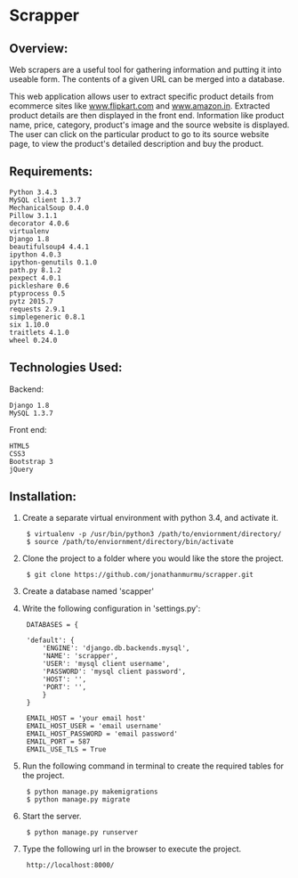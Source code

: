 Scrapper
===============================


Overview:
-------------------------------

Web scrapers are a useful tool for gathering information and putting it into useable form. The contents of a given URL can be merged into a database.

This web application allows user to extract specific product details from ecommerce sites like www.flipkart.com and www.amazon.in. Extracted product details are then displayed in the front end. Information like product name, price, category, product's image and the source website is displayed. The user can click on the particular product to go to its source website page, to view the product's detailed description and buy the product.


Requirements:
-------------------------------

	Python 3.4.3
	MySQL client 1.3.7
	MechanicalSoup 0.4.0
	Pillow 3.1.1
	decorator 4.0.6
	virtualenv
	Django 1.8
	beautifulsoup4 4.4.1
	ipython 4.0.3
	ipython-genutils 0.1.0
	path.py 8.1.2
	pexpect 4.0.1
	pickleshare 0.6
	ptyprocess 0.5
	pytz 2015.7
	requests 2.9.1
	simplegeneric 0.8.1
	six 1.10.0
	traitlets 4.1.0
	wheel 0.24.0


Technologies Used:
-------------------------------

Backend:

	Django 1.8
	MySQL 1.3.7

Front end:

	HTML5
	CSS3
	Bootstrap 3
	jQuery


Installation:
-------------------------------

1. Create a separate virtual environment with python 3.4, and activate it.

		$ virtualenv -p /usr/bin/python3 /path/to/enviornment/directory/
		$ source /path/to/enviornment/directory/bin/activate

2. Clone the project to a folder where you would like the store the project.

		$ git clone https://github.com/jonathanmurmu/scrapper.git

3. Create a database named 'scapper'

4. Write the following configuration in 'settings.py':
	
		DATABASES = {

	    'default': {
	        'ENGINE': 'django.db.backends.mysql',
	        'NAME': 'scrapper',
	        'USER': 'mysql client username',
	        'PASSWORD': 'mysql client password',
	        'HOST': '',
	        'PORT': '',
	    	}
		}

		EMAIL_HOST = 'your email host'
		EMAIL_HOST_USER = 'email username'
		EMAIL_HOST_PASSWORD = 'email password'
		EMAIL_PORT = 587
		EMAIL_USE_TLS = True



5. Run the following command in terminal to create the required tables for the project.

		$ python manage.py makemigrations
		$ python manage.py migrate

6. Start the server.

		$ python manage.py runserver

7. Type the following url in the browser to execute the project.

		http://localhost:8000/
